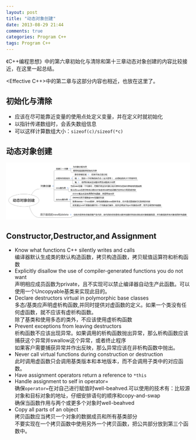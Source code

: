 ```yaml
---
layout: post
title: "动态对象创建"
date: 2013-08-29 21:44
comments: true
categories: Program C++
tags: Program C++
---
```


《C++编程思想》中的第六章初始化与清除和第十三章动态对象创建的内容比较接近，在这里一起总结。

<Effective C++>中的第二章与这部分内容也相近，也放在这里了。

## 初始化与清除

* 应该在尽可能靠近变量的使用点处定义变量，并在定义时就初始化
* 以指针传递数组时，会丢失数组信息
* 可以这样计算数组大小：`sizeof(c)/sizeof(*c)`

## 动态对象创建

![动态对象创建](/assets/2013-08-29-construct-destruct.png)

## Constructor,Destructor,and Assignment

* Know what functions C++ silently writes and calls  
  编译器默认生成类的默认构造函数，拷贝构造函数，拷贝赋值运算符和析构函数  
* Explicitly disallow the use of compiler-generated functions you do not want  
  声明相应成员函数为private，且不实现可以禁止编译器自动生产此函数。可以使用一个Uncopyable基类来实现此目的。  
* Declare destructors virtual in polymorphic base classes  
  多态/基类应声明虚析构函数,并同时提供对虚函数的定义。如果一个类没有任何虚函数，就不应该有虚析构函数。  
  除了基类和使用多态的类外，不应该使用虚析构函数  
* Prevent exceptions from leaving destructors  
  析构函数不应该出现异常。如果调用的析构函数抛出异常，那么析构函数应该捕获这个异常并swallow这个异常，或者终止程序  
  如果客户需要捕获异常并作出反映，那么异常应该在非析构函数中抛出。  
* Never call virtual functions during construction or destruction  
  此时调用虚函数只会调用基类版本和本地版本，而不会调用子类中的对应函数。  
* Have assignment operators return a reference to `*this`  
* Handle assignment to self in operator=  
  确保`operator=`在对自己进行赋值时well-beahved.可以使用的技术有：比较源对象和目标对象的地址，仔细安排语句的顺序和copy-and-swap  
  确保当函数作用与两个或更多个对象时well-beahved  
* Copy all parts of an object  
  拷贝函数应当拷贝一个对象的数据成员和所有基类部分  
  不要实现在一个拷贝函数中使用另外一个拷贝函数，把公共部分放到第三个函数中。

